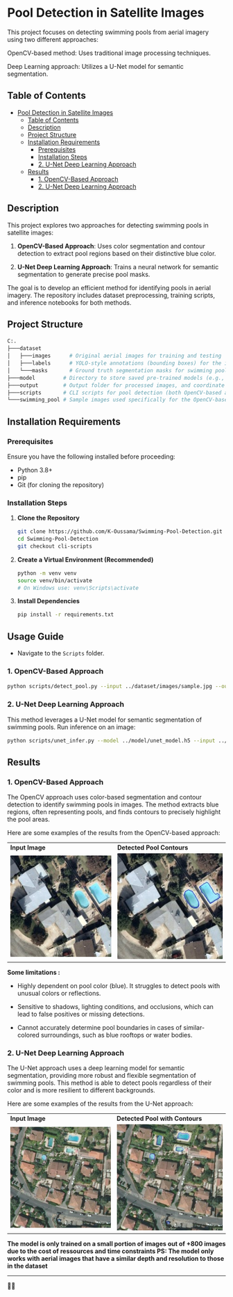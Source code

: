 # Pool Detection in Satellite Images

This project focuses on detecting swimming pools from aerial imagery using two different approaches:

OpenCV-based method: Uses traditional image processing techniques.

Deep Learning approach: Utilizes a U-Net model for semantic segmentation.

## Table of Contents

- [Pool Detection in Satellite Images](#pool-detection-in-satellite-images)
  - [Table of Contents](#table-of-contents)
  - [Description](#description)
  - [Project Structure](#project-structure)
  - [Installation Requirements](#installation-requirements)
    - [Prerequisites](#prerequisites)
    - [Installation Steps](#installation-steps)
    - [2. U-Net Deep Learning Approach](#2-u-net-deep-learning-approach)
  - [Results](#results)
    - [1. OpenCV-Based Approach](#1-opencv-based-approach)
    - [2. U-Net Deep Learning Approach](#2-u-net-deep-learning-approach-1)


## Description

This project explores two approaches for detecting swimming pools in satellite images:  

1. **OpenCV-Based Approach**: Uses color segmentation and contour detection to extract pool regions based on their distinctive blue color.  
   
2. **U-Net Deep Learning Approach**: Trains a neural network for semantic segmentation to generate precise pool masks.  

The goal is to develop an efficient method for identifying pools in aerial imagery. The repository includes dataset preprocessing, training scripts, and inference notebooks for both methods. 

## Project Structure

```bash
C:.
├───dataset
│   ├───images      # Original aerial images for training and testing
│   ├───labels      # YOLO-style annotations (bounding boxes) for the images
│   └───masks       # Ground truth segmentation masks for swimming pools
├───model         # Directory to store saved pre-trained models (e.g., U-Net model files)
├───output        # Output folder for processed images, and coordinate files
├───scripts       # CLI scripts for pool detection (both OpenCV-based and U-Net inference)
└───swimming_pool # Sample images used specifically for the OpenCV-based approach

```



## Installation Requirements

### Prerequisites

Ensure you have the following installed before proceeding:

- Python 3.8+
- pip
- Git (for cloning the repository)

### Installation Steps

1. **Clone the Repository**  
   ```bash
   git clone https://github.com/K-Oussama/Swimming-Pool-Detection.git
   cd Swimming-Pool-Detection
   git checkout cli-scripts

2. **Create a Virtual Environment (Recommended)**
    ```bash
    python -m venv venv
    source venv/bin/activate  
    # On Windows use: venv\Scripts\activate

3. **Install Dependencies**
    ```bash
    pip install -r requirements.txt
    ```

## Usage Guide

- Navigate to the `Scripts` folder.

### 1. OpenCV-Based Approach

```bash
python scripts/detect_pool.py --input ../dataset/images/sample.jpg --output output/output_image.jpg --coordinates output/coordinates.txt
```



### 2. U-Net Deep Learning Approach

This method leverages a U-Net model for semantic segmentation of swimming pools.
Run inference on an image:

```bash
python scripts/unet_infer.py --model ../model/unet_model.h5 --input ../dataset/images/sample.jpg --output output/output_image.jpg --coordinates output/coordinates.txt
```




## Results

### 1. OpenCV-Based Approach

The OpenCV approach uses color-based segmentation and contour detection to identify swimming pools in images. The method extracts blue regions, often representing pools, and finds contours to precisely highlight the pool areas.

Here are some examples of the results from the OpenCV-based approach:


<table>
  <tr>
    <td><strong>Input Image</strong></td>
    <td><strong>Detected Pool Contours</strong></td>
  </tr>
  <tr>
    <td><img src="swimming_pool/000000079.jpg" width="400"></td>
    <td><img src="swimming_pool/opencv_output_sample.jpg" width="400"></td>
  </tr>
</table>


<b>Some limitations : </b>
- Highly dependent on pool color (blue). It struggles to detect pools with unusual colors or reflections.

- Sensitive to shadows, lighting conditions, and occlusions, which can lead to false positives or missing detections.

- Cannot accurately determine pool boundaries in cases of similar-colored surroundings, such as blue rooftops or water bodies.

### 2. U-Net Deep Learning Approach

The U-Net approach uses a deep learning model for semantic segmentation, providing more robust and flexible segmentation of swimming pools. This method is able to detect pools regardless of their color and is more resilient to different backgrounds.

Here are some examples of the results from the U-Net approach:

<table>
  <tr>
    <td><strong>Input Image</strong></td>
    <td><strong>Detected Pool with Contours</strong></td>
  </tr>
  <tr>
    <td><img src="output/input_image.jpg" ></td>
    <td><img src="output/output_image.jpg" ></td>
  </tr>
</table>


<b>The model is only trained on a small portion of images out of +800 images due to the cost of ressources and time constraints
PS: The model only works with aerial images that have a similar depth and resolution to those in the dataset</b>

---


🏊‍♂️

